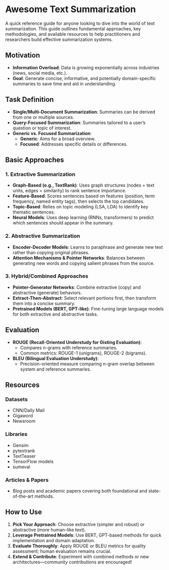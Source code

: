 # Awesome Text Summarization

A quick reference guide for anyone looking to dive into the world of text summarization. This guide outlines fundamental approaches, key methodologies, and available resources to help practitioners and researchers build effective summarization systems.

## Motivation
- **Information Overload**: Data is growing exponentially across industries (news, social media, etc.).
- **Goal**: Generate concise, informative, and potentially domain-specific summaries to save time and aid in understanding.

## Task Definition
- **Single/Multi-Document Summarization**: Summaries can be derived from one or multiple sources.
- **Query-Focused Summarization**: Summaries tailored to a user’s question or topic of interest.
- **Generic vs. Focused Summarization**:
  - **Generic**: Aims for a broad overview.
  - **Focused**: Addresses specific details or differences.

## Basic Approaches

### 1. Extractive Summarization
- **Graph-Based (e.g., TextRank)**: Uses graph structures (nodes = text units, edges = similarity) to rank sentence importance.
- **Feature-Based**: Scores sentences based on features (position, term frequency, named entity tags), then selects the top candidates.
- **Topic-Based**: Relies on topic modeling (LSA, LDA) to identify key thematic sentences.
- **Neural Models**: Uses deep learning (RNNs, transformers) to predict which sentences should appear in the summary.

### 2. Abstractive Summarization
- **Encoder-Decoder Models**: Learns to paraphrase and generate new text rather than copying original phrases.
- **Attention Mechanisms & Pointer Networks**: Balances between generating new words and copying salient phrases from the source.

### 3. Hybrid/Combined Approaches
- **Pointer-Generator Networks**: Combine extractive (copy) and abstractive (generate) behaviors.
- **Extract-Then-Abstract**: Select relevant portions first, then transform them into a concise summary.
- **Pretrained Models (BERT, GPT-like)**: Fine-tuning large language models for both extractive and abstractive tasks.

## Evaluation
- **ROUGE (Recall-Oriented Understudy for Gisting Evaluation)**:
  - Compares n-grams with reference summaries.
  - Common metrics: ROUGE-1 (unigrams), ROUGE-2 (bigrams).
- **BLEU (Bilingual Evaluation Understudy)**:
  - Precision-oriented measure comparing n-gram overlap between system and reference summaries.

## Resources

### Datasets
- CNN/Daily Mail
- Gigaword
- Newsroom

### Libraries
- Gensim
- pytextrank
- TextTeaser
- TensorFlow models
- sumeval

### Articles & Papers
- Blog posts and academic papers covering both foundational and state-of-the-art methods.

## How to Use
1. **Pick Your Approach**: Choose extractive (simpler and robust) or abstractive (more human-like text).
2. **Leverage Pretrained Models**: Use BERT, GPT-based methods for quick implementation and domain adaptation.
3. **Evaluate Thoroughly**: Apply ROUGE or BLEU metrics for quality assessment; human evaluation remains crucial.
4. **Extend & Contribute**: Experiment with combined methods or new architectures—community contributions are encouraged!
